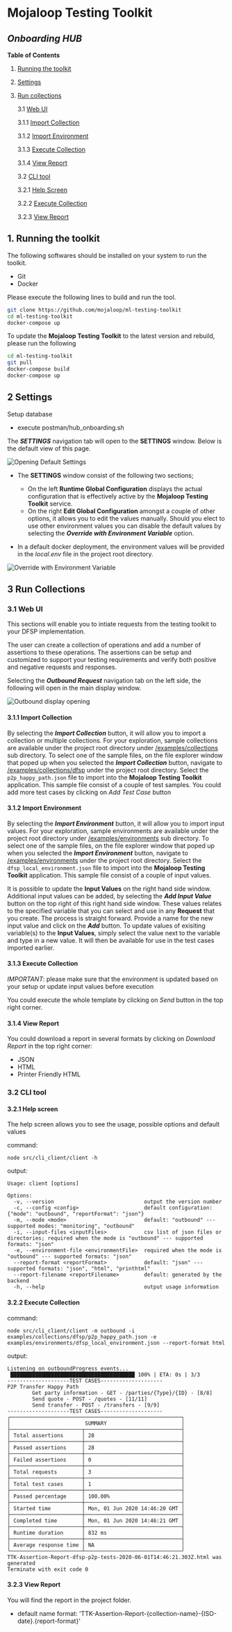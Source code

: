 
# Mojaloop Testing Toolkit

## _Onboarding HUB_

**Table of Contents**

1. [Running the toolkit](#1-running-the-toolkit)

2. [Settings](#2-settings)

3. [Run collections](#3-run-collections)

    3.1 [Web UI](#31-web-ui)

      3.1.1 [Import Collection](#311-import-collection)

      3.1.2 [Import Environment](#312-import-environment)

      3.1.3 [Execute Collection](#313-execute-collection)

      3.1.4 [View Report](#314-view-report)

    3.2 [CLI tool](#32-cli-tool)

      3.2.1 [Help Screen](#321-help-screen)

      3.2.2 [Execute Collection](#322-execute-collection)

      3.2.3 [View Report](#323-view-report)

## 1. Running the toolkit

The following softwares should be installed on your system to run the toolkit.

* Git
* Docker

Please execute the following lines to build and run the tool. 

```bash
git clone https://github.com/mojaloop/ml-testing-toolkit
cd ml-testing-toolkit
docker-compose up
```

To update the **Mojaloop Testing Toolkit** to the latest version and rebuild, please run the following

```bash
cd ml-testing-toolkit
git pull
docker-compose build
docker-compose up
```

## 2 Settings

Setup database

- execute postman/hub_onboarding.sh

The _**SETTINGS**_ navigation tab will open to the **SETTINGS** window. Below is the default view of this page.

![Opening Default Settings](/assets/images/opening-default-settings.png)

- The **SETTINGS** window consist of the following two sections;
  - On the left **Runtime Global Configuration** displays the actual configuration that is effectively active by the **Mojaloop Testing Toolkit** service.
  - On the right **Edit Global Configuration** amongst a couple of other options, it allows you to edit the values manually. Should you elect to use other environment values you can disable the default values by selecting the _**Override with Environment Variable**_ option.

- In a default docker deployment, the environment values will be provided in the _local.env_ file in the project root directory.

![Override with Environment Variable](/assets/images/override-with-environment-variable.png)

## 3 Run Collections

### 3.1 Web UI

This sections will enable you to intiate requests from the testing toolkit to your DFSP implementation.

The user can create a collection of operations and add a number of assertions to these operations. The assertions can be setup and customized to support your testing requirements and verify both positive and negative requests and responses. 

Selecting the _**Outbound Request**_ navigation tab on the left side, the following will open in the main display window. 

![Outbound display opening](/assets/images/outbound-display-opening-hub.png)

#### 3.1.1 Import Collection

By selecting the _**Import Collection**_ button, it will allow you to import a collection or multiple collections. For your exploration, sample collections are available under the project root directory under [/examples/collections](/examples/collections) sub directory. To select one of the sample files, on the file explorer window that poped up when you selected the _**Import Collection**_ button, navigate to [/examples/collections/dfsp](/examples/collections/dfsp) under the project root directory. Select the ```p2p_happy_path.json``` file to import into the **Mojaloop Testing Toolkit** application. This sample file consist of a couple of test samples. You could add more test cases by clicking on _Add Test Case_ button

#### 3.1.2 Import Environment

By selecting the _**Import Environment**_ button, it will allow you to import input values. For your exploration, sample environments are available under the project root directory under [/examples/environments](/examples/environments) sub directory. To select one of the sample files, on the file explorer window that poped up when you selected the _**Import Environment**_ button, navigate to [/examples/environments](/examples/environments) under the project root directory. Select the ```dfsp_local_environment.json``` file to import into the **Mojaloop Testing Toolkit** application. This sample file consist of a couple of input values.

It is possible to update the **Input Values** on the right hand side window. Additional input values can be added, by selecting the _**Add Input Value**_ button on the top right of this right hand side window. These values relates to the specified variable that you can select and use in any **Request** that you create. The process is straight forward. Provide a name for the new input value and click on the _**Add**_ button. To update values of exisiting variable(s) to the **Input Values**, simply select the value next to the variable and type in a new value. It will then be available for use in the test cases imported earlier.

#### 3.1.3 Execute Collection

_IMPORTANT_: please make sure that the environment is updated based on your setup or update input values before execution

You could execute the whole template by clicking on _Send_ button in the top right corner.

#### 3.1.4 View Report

You could download a report in several formats by clicking on _Download Report_ in the top right corner:
- JSON
- HTML
- Printer Friendly HTML

### 3.2 CLI tool

#### 3.2.1 Help screen

The help screen allows you to see the usage, possible options and default values

command: 

```
node src/cli_client/client -h
```

output:

```
Usage: client [options]

Options:
  -v, --version                             output the version number
  -c, --config <config>                     default configuration: {"mode": "outbound", "reportFormat": "json"}
  -m, --mode <mode>                         default: "outbound" --- supported modes: "monitoring", "outbound"
  -i, --input-files <inputFiles>            csv list of json files or directories; required when the mode is "outbound" --- supported formats: "json"
  -e, --environment-file <environmentFile>  required when the mode is "outbound" --- supported formats: "json"
  --report-format <reportFormat>            default: "json" --- supported formats: "json", "html", "printhtml"
  --report-filename <reportFilename>        default: generated by the backend
  -h, --help                                output usage information
```

#### 3.2.2 Execute Collection

command:

```
node src/cli_client/client -m outbound -i examples/collections/dfsp/p2p_happy_path.json -e examples/environments/dfsp_local_environment.json --report-format html
```

output:

```
Listening on outboundProgress events...
 ████████████████████████████████████████ 100% | ETA: 0s | 3/3
--------------------TEST CASES--------------------
P2P Transfer Happy Path
        Get party information - GET - /parties/{Type}/{ID} - [8/8]
        Send quote - POST - /quotes - [11/11]
        Send transfer - POST - /transfers - [9/9]
--------------------TEST CASES--------------------
┌───────────────────────────────────────────────────────┐
│                        SUMMARY                        │
├───────────────────────┬───────────────────────────────┤
│ Total assertions      │ 28                            │
├───────────────────────┼───────────────────────────────┤
│ Passed assertions     │ 28                            │
├───────────────────────┼───────────────────────────────┤
│ Failed assertions     │ 0                             │
├───────────────────────┼───────────────────────────────┤
│ Total requests        │ 3                             │
├───────────────────────┼───────────────────────────────┤
│ Total test cases      │ 1                             │
├───────────────────────┼───────────────────────────────┤
│ Passed percentage     │ 100.00%                       │
├───────────────────────┼───────────────────────────────┤
│ Started time          │ Mon, 01 Jun 2020 14:46:20 GMT │
├───────────────────────┼───────────────────────────────┤
│ Completed time        │ Mon, 01 Jun 2020 14:46:21 GMT │
├───────────────────────┼───────────────────────────────┤
│ Runtime duration      │ 832 ms                        │
├───────────────────────┼───────────────────────────────┤
│ Average response time │ NA                            │
└───────────────────────┴───────────────────────────────┘
TTK-Assertion-Report-dfsp-p2p-tests-2020-06-01T14:46:21.303Z.html was generated
Terminate with exit code 0
```

#### 3.2.3 View Report

You will find the report in the project folder.

- default name format: 'TTK-Assertion-Report-{collection-name}-{ISO-date}.{report-format}'
